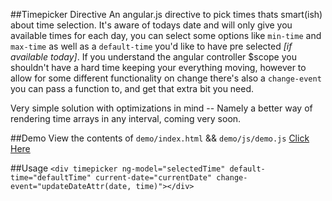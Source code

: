 ##Timepicker Directive
An angular.js directive to pick times thats smart(ish) about time selection. It's aware of todays date and will only give you available times for each day, you can select some options like `min-time` and `max-time` as well as a `default-time` you'd like to have pre selected *[if available today]*. If you understand the angular controller $scope you shouldn't have a hard time keeping your everything moving, however to allow for some different functionality on change there's also a `change-event` you can pass a function to, and get that extra bit you need. 

Very simple solution with optimizations in mind -- Namely a better way of rendering time arrays in any interval, coming very soon.

##Demo
View the contents of `demo/index.html` && `demo/js/demo.js`
[Click Here](http://htmlpreview.github.io/?https://github.com/dhigginbotham/timepicker-directive/blob/master/demo/index.html)

##Usage
`<div timepicker ng-model="selectedTime" default-time="defaultTime" current-date="currentDate" change-event="updateDateAttr(date, time)"></div>`